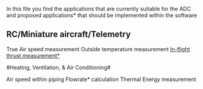 In this file you find the applications that are currently suitable for the ADC and proposed applications* that should be implemented within the software

## RC/Miniature aircraft/Telemetry

True Air speed measurement
Outside temperature measurement
[In-flight thrust measurement*](http://arc.aiaa.org/doi/abs/10.2514/3.43575?journalCode=ja)

#Heating, Ventilation, & Air Conditioning#

Air speed within piping
Flowrate* calculation
Thermal Energy measurement

